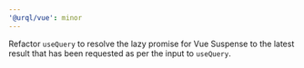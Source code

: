 ```yaml
---
'@urql/vue': minor
---
```


Refactor `useQuery` to resolve the lazy promise for Vue Suspense to the latest result that has been requested as per the input to `useQuery`.
